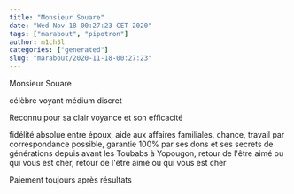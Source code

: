 ```yaml
---
title: "Monsieur Souare"
date: "Wed Nov 18 00:27:23 CET 2020"
tags: ["marabout", "pipotron"]
author: m1ch3l
categories: ["generated"]
slug: "marabout/2020-11-18-00:27:23"
---
```


Monsieur Souare

célèbre voyant médium discret

Reconnu pour sa clair voyance et son efficacité

fidélité absolue entre époux, aide aux affaires familiales, chance, travail par correspondance possible, garantie 100% par ses dons et ses secrets de générations depuis avant les Toubabs à Yopougon, retour de l'être aimé ou qui vous est cher, retour de l'être aimé ou qui vous est cher

Paiement toujours après résultats
